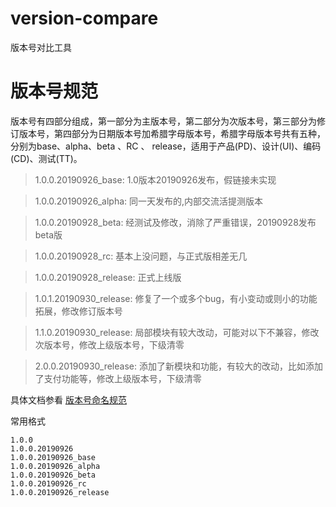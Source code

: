 # version-compare
版本号对比工具

# 版本号规范
版本号有四部分组成，第一部分为主版本号，第二部分为次版本号，第三部分为修订版本号，第四部分为日期版本号加希腊字母版本号，希腊字母版本号共有五种，分别为base、alpha、beta 、RC 、 release，适用于产品(PD)、设计(UI)、编码(CD)、测试(TT)。

> 1.0.0.20190926_base:  1.0版本20190926发布，假链接未实现

> 1.0.0.20190926_alpha:  同一天发布的,内部交流活提测版本

> 1.0.0.20190928_beta: 经测试及修改，消除了严重错误，20190928发布beta版

> 1.0.0.20190928_rc: 基本上没问题，与正式版相差无几

> 1.0.0.20190928_release: 正式上线版

> 1.0.1.20190930_release: 修复了一个或多个bug，有小变动或则小的功能拓展，修改修订版本号

> 1.1.0.20190930_release: 局部模块有较大改动，可能对以下不兼容，修改次版本号，修改上级版本号，下级清零

> 2.0.0.20190930_release: 添加了新模块和功能，有较大的改动，比如添加了支付功能等，修改上级版本号，下级清零



具体文档参看 [版本号命名规范](http://wiki.baidu.com/pages/viewpage.action?pageId=926066630)



常用格式
```
1.0.0
1.0.0.20190926
1.0.0.20190926_base
1.0.0.20190926_alpha
1.0.0.20190926_beta
1.0.0.20190926_rc
1.0.0.20190926_release
```











 